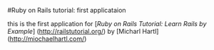 #Ruby on Rails tutorial: first applicataion

this is the first application for
[*Ruby on Rails Tutorial: Learn Rails by Example*] (http://railstutorial.org/)
by [Micharl Hartl] (http://miochaelhartl.com/)